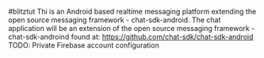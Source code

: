 #blitztut Thi is an Android based realtime messaging platform extending the open source messaging framework - chat-sdk-android.
The chat application will be an extension of the open source messaging framework - chat-sdk-androind found at: https://github.com/chat-sdk/chat-sdk-android
TODO: Private Firebase account configuration
